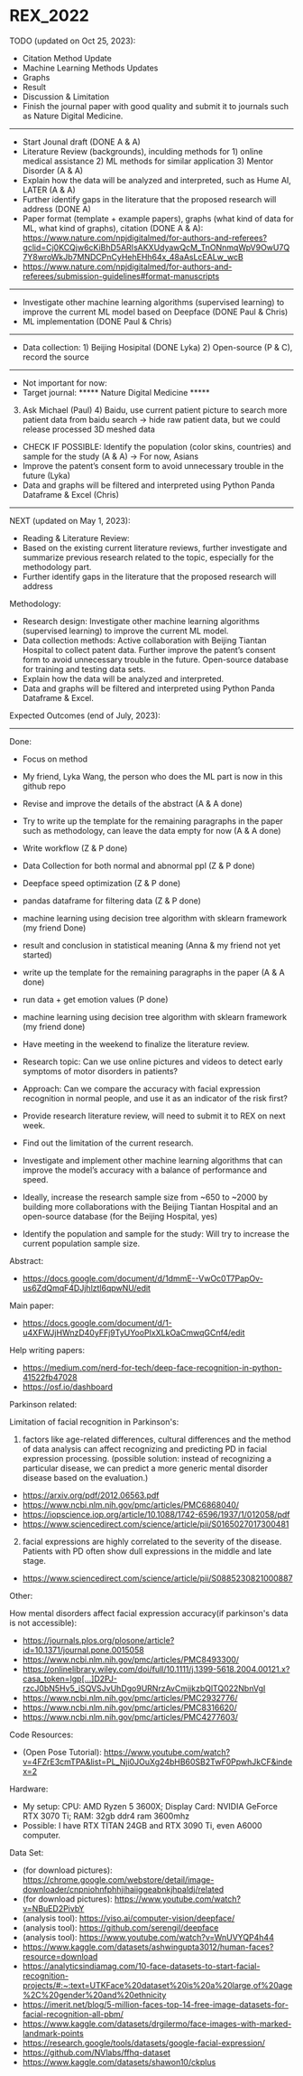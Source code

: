 # REX_2022
TODO (updated on Oct 25, 2023):

- Citation Method Update
- Machine Learning Methods Updates
- Graphs 
- Result
- Discussion & Limitation
- Finish the journal paper with good quality and submit it to journals such as Nature Digital Medicine. 



- ----------------------------------------------------------------------------------------------------
- Start Jounal draft  (DONE A & A) 
- Literature Review (backgrounds), inculding methods for 1) online medical assistance 2) ML methods for similar application 3) Mentor Disorder (A & A)
- Explain how the data will be analyzed and interpreted, such as Hume AI, LATER (A & A)
- Further identify gaps in the literature that the proposed research will address (DONE A)
- Paper format (template + example papers), graphs (what kind of data for ML, what kind of graphs), citation (DONE A & A): https://www.nature.com/npjdigitalmed/for-authors-and-referees?gclid=Cj0KCQjw6cKiBhD5ARIsAKXUdyawQcM_TnONnmqWpV9OwU7Q7Y8wroWkJb7MNDCPnCyHehEHh64x_48aAsLcEALw_wcB
- https://www.nature.com/npjdigitalmed/for-authors-and-referees/submission-guidelines#format-manuscripts 
- ----------------------------------------------------------------------------------------------------
- Investigate other machine learning algorithms (supervised learning) to improve the current ML model based on Deepface (DONE Paul & Chris) 
- ML implementation (DONE Paul & Chris)
----------------------------------------------------------------------------------------------------
- Data collection: 1) Beijing Hosipital (DONE Lyka) 2) Open-source (P & C), record the source
- ----------------------------------------------------------------------------------------------------
- Not important for now:
- Target journal: ***** Nature Digital Medicine *****
 3) Ask Michael (Paul) 4) Baidu, use current patient picture to search more patient data from baidu search -> hide raw patient data, but we could release processed 3D meshed data
- CHECK IF POSSIBLE: Identify the population (color skins, countries) and sample for the study (A & A) -> For now, Asians
- Improve the patent’s consent form to avoid unnecessary trouble in the future (Lyka)
- Data and graphs will be filtered and interpreted using Python Panda Dataframe & Excel (Chris)



----------------------------------------------------------------------------------------------------------


NEXT (updated on May 1, 2023):
- Reading & Literature Review:
- Based on the existing current literature reviews, further investigate and summarize previous research related to the topic, especially for the methodology part.
- Further identify gaps in the literature that the proposed research will address

Methodology:
- Research design: Investigate other machine learning algorithms (supervised learning) to improve the current ML model.
- Data collection methods: Active collaboration with Beijing Tiantan Hospital to collect patent data. Further improve the patent’s consent form to avoid unnecessary trouble in the future. Open-source database for training and testing data sets.
- Explain how the data will be analyzed and interpreted.
- Data and graphs will be filtered and interpreted using Python Panda Dataframe & Excel.

Expected Outcomes (end of July, 2023):

----------------------------------------------------------------------------------------------------------

Done:
- Focus on method
- My friend, Lyka Wang, the person who does the ML part is now in this github repo
- Revise and improve the details of the abstract (A & A done)
- Try to write up the template for the remaining paragraphs in the paper such as methodology, can leave the data empty for now (A & A done)
- Write workflow (Z & P done)
- Data Collection for both normal and abnormal ppl (Z & P done)
- Deepface speed optimization (Z & P done)
- pandas dataframe for filtering data (Z & P done)
- machine learning using decision tree algorithm with sklearn framework (my friend Done)
- result and conclusion in statistical meaning (Anna & my friend not yet started)
- write up the template for the remaining paragraphs in the paper (A & A done)
- run data + get emotion values (P done)
- machine learning using decision tree algorithm with sklearn framework (my friend done)
- Have meeting in the weekend to finalize the literature review.
- Research topic: Can we use online pictures and videos to detect early symptoms of motor disorders in patients? 
- Approach: Can we compare the accuracy with facial expression recognition in normal people, and use it as an indicator of the risk first?
- Provide research literature review, will need to submit it to REX on next week.
- Find out the limitation of the current research.

- Investigate and implement other machine learning algorithms that can improve the model’s accuracy with a balance of performance and speed.
- Ideally, increase the research sample size from ~650 to ~2000 by building more collaborations with the Beijing Tiantan Hospital and an open-source database (for the Beijing Hospital, yes)
- Identify the population and sample for the study: Will try to increase the current population sample size.




Abstract:
- https://docs.google.com/document/d/1dmmE--VwOc0T7PapOv-us6ZdQmqF4DJjhlztl6qpwNU/edit

Main paper: 
- https://docs.google.com/document/d/1-u4XFWJjHWnzD40yFFj9TyUYooPIxXLkOaCmwqGCnf4/edit

Help writing papers:
- https://medium.com/nerd-for-tech/deep-face-recognition-in-python-41522fb47028
- https://osf.io/dashboard

Parkinson related:

Limitation of facial recognition in Parkinson's:
1. factors like age-related differences, cultural differences and the method of data analysis can affect recognizing and predicting PD in facial expression processing. (possible solution: instead of recognizing a particular disease, we can predict a more generic mental disorder disease based on the evaluation.)
- https://arxiv.org/pdf/2012.06563.pdf
- https://www.ncbi.nlm.nih.gov/pmc/articles/PMC6868040/
- https://iopscience.iop.org/article/10.1088/1742-6596/1937/1/012058/pdf
- https://www.sciencedirect.com/science/article/pii/S0165027017300481
2. facial expressions are highly correlated to the severity of the disease. Patients with PD often show dull expressions in the middle and late stage. 
- https://www.sciencedirect.com/science/article/pii/S0885230821000887 

Other:

How mental disorders affect facial expression accuracy(if parkinson's data is not accessible):
- https://journals.plos.org/plosone/article?id=10.1371/journal.pone.0015058
- https://www.ncbi.nlm.nih.gov/pmc/articles/PMC8493300/
- https://onlinelibrary.wiley.com/doi/full/10.1111/j.1399-5618.2004.00121.x?casa_token=lgp[…]D2PJ-rzcJ0bN5Hv5_iSQVSJvUhDgo9URNrzAvCmjjkzbQlTQ022NbnVgI
- https://www.ncbi.nlm.nih.gov/pmc/articles/PMC2932776/
- https://www.ncbi.nlm.nih.gov/pmc/articles/PMC8316620/
- https://www.ncbi.nlm.nih.gov/pmc/articles/PMC4277603/ 


Code Resources:
- (Open Pose Tutorial): https://www.youtube.com/watch?v=4FZrE3cmTPA&list=PL_Nji0JOuXg24bHB60SB2TwF0PpwhJkCF&index=2


Hardware:
- My setup: CPU: AMD Ryzen 5 3600X; Display Card: NVIDIA GeForce RTX 3070 Ti; RAM: 32gb ddr4 ram 3600mhz
- Possible: I have RTX TITAN 24GB and RTX 3090 Ti, even A6000 computer.



Data Set:

- (for download pictures): https://chrome.google.com/webstore/detail/image-downloader/cnpniohnfphhjihaiiggeabnkjhpaldj/related
- (for download pictures): https://www.youtube.com/watch?v=NBuED2PivbY
- (analysis tool): https://viso.ai/computer-vision/deepface/
- (analysis tool): https://github.com/serengil/deepface
- (analysis tool): https://www.youtube.com/watch?v=WnUVYQP4h44
- https://www.kaggle.com/datasets/ashwingupta3012/human-faces?resource=download
- https://analyticsindiamag.com/10-face-datasets-to-start-facial-recognition-projects/#:~:text=UTKFace%20dataset%20is%20a%20large,of%20age%2C%20gender%20and%20ethnicity
- https://imerit.net/blog/5-million-faces-top-14-free-image-datasets-for-facial-recognition-all-pbm/
- https://www.kaggle.com/datasets/drgilermo/face-images-with-marked-landmark-points
- https://research.google/tools/datasets/google-facial-expression/
- https://github.com/NVlabs/ffhq-dataset
- https://www.kaggle.com/datasets/shawon10/ckplus


